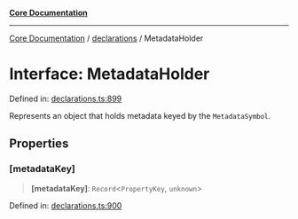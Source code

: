 [**Core Documentation**](../../README.md)

***

[Core Documentation](../../README.md) / [declarations](../README.md) / MetadataHolder

# Interface: MetadataHolder

Defined in: [declarations.ts:899](https://github.com/stonemjs/core/blob/e2200da501349da1fec304d821c002bb6d055b61/src/declarations.ts#L899)

Represents an object that holds metadata keyed by the `MetadataSymbol`.

## Properties

### \[metadataKey\]

> **\[metadataKey\]**: `Record`\<`PropertyKey`, `unknown`\>

Defined in: [declarations.ts:900](https://github.com/stonemjs/core/blob/e2200da501349da1fec304d821c002bb6d055b61/src/declarations.ts#L900)
